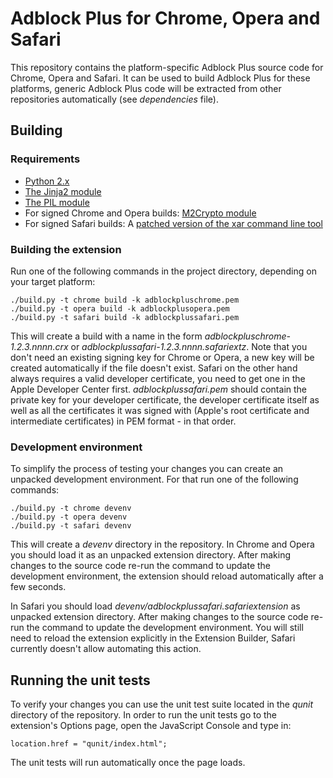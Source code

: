 Adblock Plus for Chrome, Opera and Safari
=========================================

This repository contains the platform-specific Adblock Plus source code for
Chrome, Opera and Safari. It can be used to build Adblock Plus for these
platforms, generic Adblock Plus code will be extracted from other repositories
automatically (see _dependencies_ file).

Building
---------

### Requirements

- [Python 2.x](https://www.python.org)
- [The Jinja2 module](http://jinja.pocoo.org/docs)
- [The PIL module](http://www.pythonware.com/products/pil/)
- For signed Chrome and Opera builds: [M2Crypto module](https://github.com/martinpaljak/M2Crypto)
- For signed Safari builds: A [patched version of the xar command line tool](https://github.com/mackyle/xar/)

### Building the extension

Run one of the following commands in the project directory, depending on your
target platform:

    ./build.py -t chrome build -k adblockpluschrome.pem
    ./build.py -t opera build -k adblockplusopera.pem
    ./build.py -t safari build -k adblockplussafari.pem

This will create a build with a name in the form
_adblockpluschrome-1.2.3.nnnn.crx_ or _adblockplussafari-1.2.3.nnnn.safariextz_.
Note that you don't need an existing signing key for Chrome or Opera, a new key
will be created automatically if the file doesn't exist. Safari on the other
hand always requires a valid developer certificate, you need to get one in the
Apple Developer Center first. _adblockplussafari.pem_ should contain the private
key for your developer certificate, the developer certificate itself as well as
all the certificates it was signed with (Apple's root certificate and
intermediate certificates) in PEM format - in that order.

### Development environment

To simplify the process of testing your changes you can create an unpacked
development environment. For that run one of the following commands:

    ./build.py -t chrome devenv
    ./build.py -t opera devenv
    ./build.py -t safari devenv

This will create a _devenv_ directory in the repository. In Chrome and Opera you
should load it as an unpacked extension directory. After making changes to the
source code re-run the command to update the development environment, the
extension should reload automatically after a few seconds.

In Safari you should load _devenv/adblockplussafari.safariextension_ as unpacked
extension directory. After making changes to the source code re-run the command
to update the development environment. You will still need to reload the
extension explicitly in the Extension Builder, Safari currently doesn't allow
automating this action.

Running the unit tests
----------------------

To verify your changes you can use the unit test suite located in the _qunit_
directory of the repository. In order to run the unit tests go to the
extension's Options page, open the JavaScript Console and type in:

    location.href = "qunit/index.html";

The unit tests will run automatically once the page loads.
